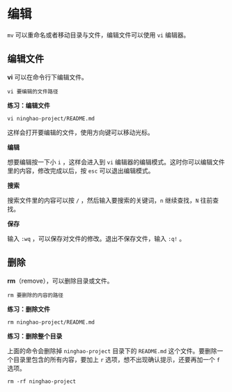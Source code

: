# 编辑

`mv` 可以重命名或者移动目录与文件，编辑文件可以使用 `vi` 编辑器。

## 

## **编辑文件**

**vi** 可以在命令行下编辑文件。

```
vi 要编辑的文件路径
```

**练习：编辑文件**

```
vi ninghao-project/README.md
```

这样会打开要编辑的文件，使用方向键可以移动光标。

**编辑**

想要编辑按一下小 `i` ，这样会进入到 `vi` 编辑器的编辑模式。这时你可以编辑文件里的内容，修改完成以后，按 `esc` 可以退出编辑模式。

**搜索**

搜索文件里的内容可以按 `/` ，然后输入要搜索的关键词，`n` 继续查找，`N` 往前查找。

**保存**

输入 `:wq` ，可以保存对文件的修改。退出不保存文件，输入 `:q!` 。

## 删除

**rm**（remove），可以删除目录或文件。

```
rm 要删除的内容的路径
```

**练习：删除文件**

```
rm ninghao-project/README.md
```

**练习：删除整个目录**

上面的命令会删除掉 `ninghao-project` 目录下的 `README.md` 这个文件。要删除一个目录里包含的所有内容，要加上 `r` 选项，想不出现确认提示，还要再加一个 `f` 选项。

```
rm -rf ninghao-project
```




